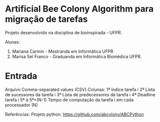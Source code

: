 # Artificial Bee Colony Algorithm para migração de tarefas

Projeto desenvolvido na disciplina de bioinspirada - UFPR.

Alunas:
1. Mariana Carmin - Mestranda em Informática UFPR
2. Marisa Sel Franco - Graduanda em Informática Biomédica UFPR.  

# Entrada
Arquivo Comma-separated values (CSV)
Colunas:
1ª Indice tarefa i
2ª Lista de sucessores da tarefa i
3ª Lista de predecessores da tarefa i
4ª Deadline tarefa i
5ª à 5ª+(N-1) Tempo de computação da tarefa i em cada processador (N)

Referências:
Projeto python: https://github.com/abcolony/ABCPython
